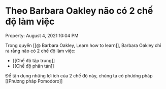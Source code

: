 # Theo Barbara Oakley não có 2 chế độ làm việc

Property: August 4, 2021 10:04 PM

Trong quyển [[@ Barbara Oakley, Learn how to learn]], Barbara Oakley chỉ ra rằng não có 2 chế độ làm việc:

- [[Chế độ tập trung]]
- [[Chế độ phân tán]]

Để tận dụng những lợi ích của 2 chế độ này, chúng ta có phương pháp [[Phương pháp Pomodoro]]